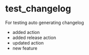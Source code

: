 # test_changelog
For testing auto generating changelog

- added action
- added release action
- updated action
- new feature